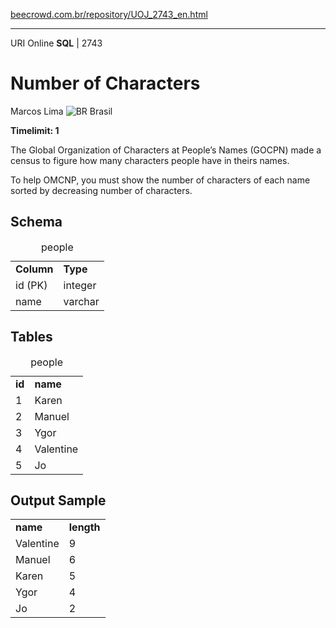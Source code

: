 <p><a href="https://www.beecrowd.com.br/repository/UOJ_2743_en.html">beecrowd.com.br/repository/UOJ_2743_en.html</a></p><hr>
                          <div>
                            <span>URI Online <strong>SQL</strong> | 2743 </span>
                            <h1>Number of Characters</h1>
                            <div>
                              <p>Marcos Lima <img src="https://resources.beecrowd.com.br/gallery/images/flags/br.gif" alt="BR"> Brasil</p>
                            </div>
                            <strong>Timelimit: 1</strong>
                          </div>
                          <div>
                          <div>
                            <p>The Global Organization of Characters at People’s Names (GOCPN) made a census to figure how many characters people have in theirs names.</p>
                            <p>To help OMCNP, you must show the number of characters of each name sorted by decreasing number of characters.</p>
                          </div>
                          <div>
                          <h2>Schema</h2>
                          <div>
                          <table>
                          <caption>people</caption>
                          <tbody><tr>
                          <td><strong>Column</strong></td>
                          <td><strong>Type</strong></td>
                        </tr>
                        <tr>
                          <td>id (PK)</td>
                          <td>integer</td>
                        </tr>
                        <tr>
                          <td>name</td>
                          <td>varchar</td>
                        </tr>
                      </tbody></table>
                    </div>
                  </div>
                  <div>
                  <h2>Tables</h2>
                  <div>
                  <table>
                  <caption>people</caption>
                  <tbody><tr>
                  <td><strong>id</strong></td>
                  <td><strong>name</strong></td>
                </tr>
                <tr>
                  <td>1</td>
                  <td>Karen</td>
                </tr>
                <tr>
                  <td>2</td>
                  <td>Manuel</td>
                </tr>
                <tr>
                  <td>3</td>
                  <td>Ygor</td>
                </tr>
                <tr>
                  <td>4</td>
                  <td>Valentine</td>
                </tr>
                <tr>
                  <td>5</td>
                  <td>Jo</td>
                </tr>
              </tbody></table>
            </div>
          </div>
          <div>
          <h2>Output Sample</h2>
          <div>
          <table>
          <tbody><tr>
          <td><strong>name</strong></td>
          <td><strong>length<strong></strong></strong></td>
        </tr>
        <tr>
          <td>Valentine</td>
          <td>9</td>
        </tr>
        <tr>
          <td>Manuel</td>
          <td>6</td>
        </tr>
        <tr>
          <td>Karen</td>
          <td>5</td>
        </tr>
        <tr>
          <td>Ygor</td>
          <td>4</td>
        </tr>
        <tr>
          <td>Jo</td>
          <td>2</td>
        </tr>
      </tbody></table>
    </div>
  </div>
  <p>
  </p>
</div>